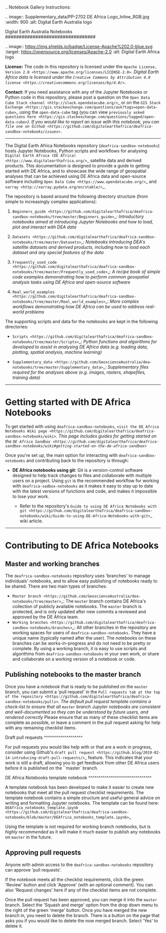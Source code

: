 .. Notebook Gallery Instructions:


.. image:: Supplementary_data/PP-2702 DE Africa Logo_Inline_RGB.jpg
  :width: 900
  :alt: Digital Earth Australia logo

Digital Earth Australia Notebooks
#################################

.. image:: https://img.shields.io/badge/License-Apache%202.0-blue.svg
  :target: https://opensource.org/licenses/Apache-2.0
  :alt: Digital Earth Africa logo

**License:** The code in this repository is licensed under the `Apache License, Version 2.0 <https://www.apache.org/licenses/LICENSE-2.0>`_. Digital Earth Africa data is licensed under the `Creative Commons by Attribution 4.0 license <https://creativecommons.org/licenses/by/4.0/>`_.

**Contact:** If you need assistance with any of the Jupyter Notebooks or Python code in this repository, please post a question on the `Open Data Cube Slack channel <http://slack.opendatacube.org/>`_ or on the `GIS Stack Exchange <https://gis.stackexchange.com/questions/ask?tags=open-data-cube>`_ using the ``open-data-cube`` tag (you can view `previously asked questions here <https://gis.stackexchange.com/questions/tagged/open-data-cube>`_). If you would like to report an issue with this notebook, you can `file one on Github <https://github.com/digitalearthafrica/deafrica-sandbox-notebooks/issues>`_.

----------

The Digital Earth Africa Notebooks repository (``deafrica-sandbox-notebooks``) hosts Jupyter Notebooks, Python scripts and workflows for analysing `Digital Earth Afruca (DE Africa) <https://www.digitalearthafrica.org/>`_ satellite data and derived products. This documentation is designed to provide a guide to getting started with DE Africa, and to showcase the wide range of geospatial analyses that can be achieved using DE Africa data and open-source software including `Open Data Cube <https://www.opendatacube.org/>`_ and `xarray <http://xarray.pydata.org/en/stable/>`_.

The repository is based around the following directory structure (from simple to increasingly complex applications):

1. `Beginners_guide <https://github.com/digitalearthafrica/deafrica-sandbox-notebooks/tree/master/Beginners_guide>`_: *Introductory notebooks aimed at introducing Jupyter Notebooks and how to load, plot and interact with DEA data*

2. `Datasets <https://github.com/digitalearthafrica/deafrica-sandbox-notebooks/tree/master/Datasets>`_: *Notebooks introducing DEA's satellite datasets and derived products, including how to load each dataset and any special features of the data*

3. `Frequently_used_code <https://github.com/digitalearthafrica/deafrica-sandbox-notebooks/tree/master/Frequently_used_code>`_: *A recipe book of simple code examples demonstrating how to perform common geospatial analysis tasks using DE Africa and open-source software*

4. `Real_world_examples <https://github.com/digitalearthafrica/deafrica-sandbox-notebooks/tree/master/Real_world_examples>`_: *More complex workflows demonstrating how DE Africa can be used to address real-world problems*

The supporting scripts and data for the notebooks are kept in the following directories:

- `Scripts <https://github.com/digitalearthafrica/deafrica-sandbox-notebooks/tree/master/Scripts>`_: *Python functions and algorithms for developed to assist in analysing DE Africa data (e.g. loading data, plotting, spatial analysis, machine learning)* 

- `Supplementary_data <https://github.com/GeoscienceAustralia/dea-notebooks/tree/master/Supplementary_data>`_: *Supplementary files required for the analyses above (e.g. images, rasters, shapefiles, training data)*


----------

Getting started with DE Africa Notebooks
==================================

To get started with using ``deafrica-sandbox-notebooks``, `visit the DE Africa Notebooks Wiki page <https://github.com/digitalearthafrica/deafrica-sandbox-notebooks/wiki>`_. This page includes guides for getting started on the `DE Africa Sandbox <https://github.com/digitalearthafrica/deafrica-sandbox-notebooks/wiki#getting-started-on-the-de-africa-sandbox>`_

Once you're set up, the main option for interacting with ``deafrica-sandbox-notebooks`` and contributing back to the repository is through:

* **DE Africa notebooks using git**: Git is a version-control software designed to help track changes to files and collaborate with multiple users on a project. Using ``git`` is the recommended workflow for working with ``deafrica-sadbox-notebooks`` as it makes it easy to stay up to date with the latest versions of functions and code, and makes it impossible to lose your work. 

  * Refer to the repository's `Guide to using DE Africa Notebooks with git <https://github.com/digitalearthafrica/deafrica-sandbox-notebooks/wiki/Guide-to-using-DE-Africa-Notebooks-with-git>`_ wiki article.

----------

Contributing to DE Africa Notebooks
=============================

Master and working branches
------------------------------------

The ``deafrica-sandbox-notebooks`` repository uses 'branches' to manage individuals' notebooks, and to allow easy publishing of notebooks ready to be shared. There are two main types of branches:

* `Master branch <https://github.com/GeoscienceAustralia/dea-notebooks/tree/master>`_: The ``master`` branch contains DE Africa's collection of publicly available notebooks. The ``master`` branch is protected, and is only updated after new commits a reviewed and approved by the DE Africa team.
* `Working branches <https://github.com/digitalearthafrica/deafrica-sandbox-notebooks/branches>`_: All other branches in the repository are working spaces for users of ``deafrica-sandbox-notebooks``. They have a unique name (typically named after the user). The notebooks on these branches can be works-in-progress and do not need to be pretty or complete. By using a working branch, it is easy to use scripts and algorithms from ``deafrica-sandbox-notebooks`` in your own work, or share and collaborate on a working version of a notebook or code.

 
Publishing notebooks to the master branch
-----------------------------------------

Once you have a notebook that is ready to be published on the ``master`` branch, you can submit a 'pull request' in the `Pull requests tab at the top of the repository <https://github.com/digitalearthafrica/deafrica-sandbox-notebooks/pulls>`_. The default pull request template contains a check-list to ensure that all ``master`` branch Jupyter notebooks are consistent and well-documented so they can be understood by future users, and rendered correctly_ Please ensure that as many of these checklist items are complete as possible, or leave a comment in the pull request asking for help with any remaining checklist items.

Draft pull requests
^^^^^^^^^^^^^^^^^^^

For pull requests you would like help with or that are a work in progress, consider using Github's `draft pull request <https://github.blog/2019-02-14-introducing-draft-pull-requests/>`_ feature. This indicates that your work is still a draft, allowing you to get feedback from other DE Africa users before it is published on the ``master` branch.

DE Africa Notebooks template notebook
^^^^^^^^^^^^^^^^^^^^^^^^^^^^^^^

A template notebook has been developed to make it easier to create new notebooks that meet all the pull request checklist requirements. The template notebook contains a simple structure and useful general advice on writing and formatting Jupyter notebooks. The template can be found here: `DEAfrica_notebooks_template.ipynb <https://github.com/digitalearthafrica/deafrica-sandbox-notebooks/blob/master/DEAfrica_notebooks_template.ipynb>`_

Using the template is not required for working branch notebooks, but is *highly recommended* as it will make it much easier to publish any notebooks on ``master`` in the future.

Approving pull requests
-----------------------

Anyone with admin access to the ``deafrica-sandbox-notebooks`` repository can approve 'pull requests'.

If the notebook meets all the checklist requirements, click the green 'Review' button and click 'Approve' (with an optional comment). You can also 'Request changes' here if any of the checklist items are not complete.

Once the pull request has been approved, you can merge it into the ``master`` branch. Select the 'Squash and merge' option from the drop down menu to the right of the green 'merge' button. Once you have merged the new branch in, you need to delete the branch. There is a button on the page that asks you if you would like to delete the now merged branch. Select 'Yes' to delete it.

